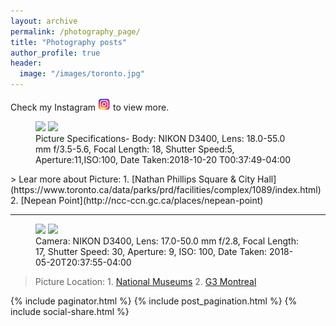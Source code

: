 ```yaml
---
layout: archive
permalink: /photography_page/
title: "Photography posts"
author_profile: true
header:
  image: "/images/toronto.jpg"
---
```


Check my Instagram [![View more at my](/images/rsz_instagram-logo.png)](https://www.instagram.com/suran_banik/) to view more.

<figure class="half">
    <a href="/assets/photography/DSC_0015.jpg"><img src="{{ site.url }}{{ site.baseurl }}/assets/photography/DSC_0015.jpg" ></a>
      <a href="/assets/photography/DSC_0270.jpg"><img src="{{ site.url }}{{ site.baseurl }}/assets/photography/DSC_0270.jpg" ></a>
    <figcaption> Picture Specifications- Body: NIKON D3400, Lens: 18.0-55.0 mm f/3.5-5.6, Focal Length: 18, Shutter Speed:5, Aperture:11,ISO:100,
Date Taken:2018-10-20 T00:37:49-04:00 </figcaption>
</figure>
> Lear more about Picture: 1. [Nathan Phillips Square & City Hall](https://www.toronto.ca/data/parks/prd/facilities/complex/1089/index.html) 2. [Nepean Point](http://ncc-ccn.gc.ca/places/nepean-point)

---

<figure class="half">
    <a href="/assets/photography/DSC_0117-2.jpg"><img src="{{ site.url }}{{ site.baseurl }}/assets/photography/DSC_0117-2.jpg" ></a>
      <a href="/assets/photography/DSC_0167.jpg"><img src="{{ site.url }}{{ site.baseurl }}/assets/photography/DSC_0167.jpg" ></a>
    <figcaption> Camera: NIKON D3400, Lens: 17.0-50.0 mm f/2.8, Focal Length: 17, Shutter Speed: 30, Aperture: 9, ISO: 100, Date Taken: 2018-05-20T20:37:55-04:00 </figcaption>
</figure>

> Picture Location: 1. [National Museums](https://www.ottawatourism.ca/ottawa-insider/ottawas-seven-national-museums/) 2. [G3 Montreal](https://www.g3.ca/farmers-equity-plan)

  {% include paginator.html %}
  {% include post_pagination.html %}
  {% include social-share.html %}
